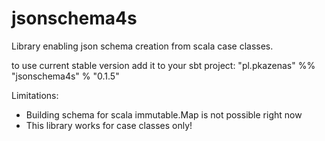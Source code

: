 # jsonschema4s

Library enabling json schema creation from scala case classes.

to use current stable version add it to your sbt project:
"pl.pkazenas" %% "jsonschema4s" % "0.1.5"

Limitations:
- Building schema for scala immutable.Map is not possible right now
- This library works for case classes only!
